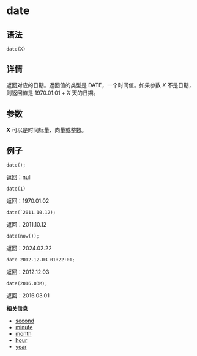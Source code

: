 # date

## 语法

`date(X)`

## 详情

返回对应的日期。返回值的类型是 DATE，一个时间值。如果参数 *X* 不是日期，则返回值是 1970.01.01 +
*X* 天的日期。

## 参数

**X** 可以是时间标量、向量或整数。

## 例子

```
date();
```

返回：null

```
date(1)
```

返回：1970.01.02

```
date(`2011.10.12);
```

返回：2011.10.12

```
date(now());
```

返回：2024.02.22

```
date 2012.12.03 01:22:01;
```

返回：2012.12.03

```
date(2016.03M);
```

返回：2016.03.01

**相关信息**

* [second](../s/second.html "second")
* [minute](../m/minute.html "minute")
* [month](../m/month.html "month")
* [hour](../h/hour.html "hour")
* [year](../y/year.html "year")

